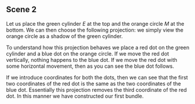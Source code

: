 


## Scene 2
Let us place the green cylinder $E$ at the top and the orange circle $M$ at the bottom. We can then choose the following projection: we simply view the orange circle as a shadow of the green cylinder. 

To understand how this projection behaves we place a red dot on the green cylinder and a blue dot on the orange circle. If we move the red dot vertically, nothing happens to the blue dot. If we move the red dot with some horizontal movement, then as you can see the blue dot follows. 

If we introduce coordinates for both the dots, then we can see that the first two coordinates of the red dot is the same as the two coordinates of the blue dot. Essentially this projection removes the third coordinate of the red dot. In this manner we have constructed our first bundle.